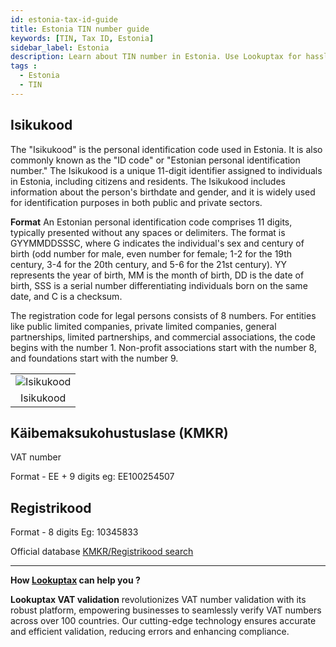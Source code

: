 ```yaml
---
id: estonia-tax-id-guide
title: Estonia TIN number guide
keywords: [TIN, Tax ID, Estonia]
sidebar_label: Estonia
description: Learn about TIN number in Estonia. Use Lookuptax for hassle-free tax id validation in Estonia and other 100+ countries
tags : 
  - Estonia
  - TIN
---
```


## Isikukood
The "Isikukood" is the personal identification code used in Estonia. It is also commonly known as the "ID code" or "Estonian personal identification number." The Isikukood is a unique 11-digit identifier assigned to individuals in Estonia, including citizens and residents.  The Isikukood includes information about the person's birthdate and gender, and it is widely used for identification purposes in both public and private sectors.


**Format**
An Estonian personal identification code comprises 11 digits, typically presented without any spaces or delimiters. The format is GYYMMDDSSSC, where G indicates the individual's sex and century of birth (odd number for male, even number for female; 1-2 for the 19th century, 3-4 for the 20th century, and 5-6 for the 21st century). YY represents the year of birth, MM is the month of birth, DD is the date of birth, SSS is a serial number differentiating individuals born on the same date, and C is a checksum.

The registration code for legal persons consists of 8 numbers. For entities like public limited companies, private limited companies, general partnerships, limited partnerships, and commercial associations, the code begins with the number 1. Non-profit associations start with the number 8, and foundations start with the number 9.


<table align="center" border="0px" border-color="#dedede"><tr><td>
  <img src="/docs/img/taxid/isikukood.PNG" alt="Isikukood"/>
  </td></tr>
  <tr><td align="center">Isikukood</td></tr>
</table>


## Käibemaksukohustuslase (KMKR) 

VAT number

Format - EE + 9 digits  eg: EE100254507

## Registrikood

  Format - 8 digits  Eg: 10345833


  Official database [KMKR/Registrikood search](https://apps.emta.ee/saqu/public/kmkrnr?lang=et)

----
**How [Lookuptax](https://lookuptax.com/) can help you ?**

**Lookuptax VAT validation** revolutionizes VAT number validation with its robust platform, empowering businesses to seamlessly verify VAT numbers across over 100 countries. Our cutting-edge technology ensures accurate and efficient validation, reducing errors and enhancing compliance.
